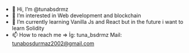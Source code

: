 - 👋 Hi, I’m @tunabsdrmz
- 👀 I’m interested in Web development and blockchain
- 🌱 I’m currently learning Vanilla Js and React but in the future i want to learn Solidity
- 📫 How to reach me =>
  İg: tuna_bsdrmz
  Mail: tunabosdurmaz2002@gmail.com
  
  
<!---
tunabsdrmz/tunabsdrmz is a ✨ special ✨ repository because its `README.md` (this file) appears on your GitHub profile.
You can click the Preview link to take a look at your changes.
--->
